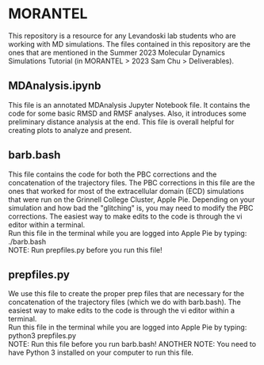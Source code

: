 # MORANTEL
This repository is a resource for any Levandoski lab students who are working with MD simulations. The files contained in this repository are the ones that are mentioned in the Summer 2023 Molecular Dynamics Simulations Tutorial (in MORANTEL > 2023 Sam Chu > Deliverables). 

## MDAnalysis.ipynb
This file is an annotated MDAnalysis Jupyter Notebook file. It contains the code for some basic RMSD and RMSF analyses. Also, it introduces some preliminary distance analysis at the end. This file is overall helpful for creating plots to analyze and present.

## barb.bash
This file contains the code for both the PBC corrections and the concatenation of the trajectory files. The PBC corrections in this file are the ones that worked for most of the extracellular domain (ECD) simulations that were run on the Grinnell College Cluster, Apple Pie. Depending on your simulation and how bad the "glitching" is, you may need to modify the PBC corrections. The easiest way to make edits to the code is through the vi editor within a terminal. 
<br>Run this file in the terminal while you are logged into Apple Pie by typing: ./barb.bash
<br>NOTE: Run prepfiles.py before you run this file!

## prepfiles.py
We use this file to create the proper prep files that are necessary for the concatenation of the trajectory files (which we do with barb.bash). The easiest way to make edits to the code is through the vi editor within a terminal. 
<br>Run this file in the terminal while you are logged into Apple Pie by typing: python3 prepfiles.py
<br>NOTE: Run this file before you run barb.bash!
<be>ANOTHER NOTE: You need to have Python 3 installed on your computer to run this file. 
